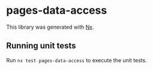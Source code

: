 # pages-data-access

This library was generated with [Nx](https://nx.dev).

## Running unit tests

Run `nx test pages-data-access` to execute the unit tests.
